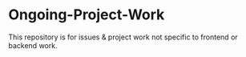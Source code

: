 # Ongoing-Project-Work
This repository is for issues & project work not specific to frontend or backend work. 
